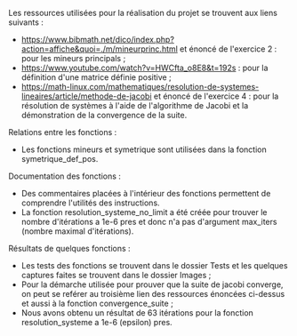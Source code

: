 Les ressources utilisées pour la réalisation du projet se trouvent aux liens suivants :
- https://www.bibmath.net/dico/index.php?action=affiche&quoi=./m/mineurprinc.html et énoncé de l'exercice 2 : pour les mineurs principals ;
- https://www.youtube.com/watch?v=HWCfta_o8E8&t=192s : pour la définition d'une matrice définie positive ;
- https://math-linux.com/mathematiques/resolution-de-systemes-lineaires/article/methode-de-jacobi et énoncé de l'exercice 4 : pour la 
résolution de systèmes à l'aide de l'algorithme de Jacobi et la démonstration de la convergence de la suite.

Relations entre les fonctions :
- Les fonctions mineurs et symetrique sont utilisées dans la fonction symetrique_def_pos.

Documentation des fonctions :
- Des commentaires placées à l'intérieur des fonctions permettent de comprendre l'utilités des instructions.
- La fonction resolution_systeme_no_limit a été créée pour trouver le nombre d'itérations a 1e-6 pres et donc n'a pas d'argument
max_iters (nombre maximal d'itérations).

Résultats de quelques fonctions :
- Les tests des fonctions se trouvent dans le dossier Tests et les quelques captures faites se trouvent dans le dossier Images ;
- Pour la démarche utilisée pour prouver que la suite de jacobi converge, on peut se reférer au troisième lien des ressources énoncées ci-dessus
et aussi à la fonction convergence_suite ;
- Nous avons obtenu un résultat de 63 itérations pour la fonction resolution_systeme a 1e-6 (epsilon) pres.



